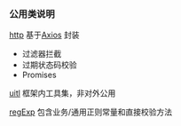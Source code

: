 ### 公用类说明

[http](./http/http.md)
 基于[Axios](https://github.com/axios/axios) 封装 
 - 过滤器拦截
 - 过期状态码校验
 - Promises

[uitl](./utils/utils.md)
 框架内工具集，非对外公用

[regExp](./regExp/regExp.md)
 包含业务/通用正则常量和直接校验方法
